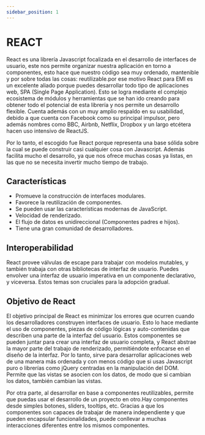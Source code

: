 ```yaml
---
sidebar_position: 1
---
```

# REACT

React es una librería Javascript focalizada en el desarrollo de interfaces de usuario, este nos permite organizar nuestra aplicación en torno a componentes, esto hace que nuestro código sea muy ordenado, mantenible y por sobre todas las cosas: reutilizable.por ese motivo React para EMI es un excelente aliado porque puedes desarrollar todo tipo de aplicaciones web, SPA (Single Page Application). Esto se logra mediante el complejo ecosistema de módulos y herramientas que se han ido creando para obtener todo el potencial de esta librería y nos permite un desarrollo flexible. Cuenta además con un muy amplio respaldo en su usabilidad, debido a que cuenta con Facebook como su principal impulsor, pero además nombres como BBC, Airbnb, Netflix, Dropbox y un largo etcétera hacen uso intensivo de ReactJS.

Por lo tanto, el escogido fue React porque representa una base sólida sobre la cual se puede construir casi cualquier cosa con Javascript. Además facilita mucho el desarrollo, ya que nos ofrece muchas cosas ya listas, en las que no se necesita invertir mucho tiempo de trabajo.

## **Características**

- Promueve la construcción de interfaces modulares.
- Favorece la reutilización de componentes.
- Se pueden usar las características modernas de JavaScript.
- Velocidad de renderizado.
- El flujo de datos es unidireccional (Componentes padres e hijos).
- Tiene una gran comunidad de desarrolladores.

## **Interoperabilidad**

React provee válvulas de escape para trabajar con modelos mutables, y también trabaja con otras bibliotecas de interfaz de usuario. Puedes envolver una interfaz de usuario imperativa en un componente declarativo, y viceversa. Estos temas son cruciales para la adopción gradual.

## **Objetivo de React**

El objetivo principal de React es minimizar los errores que ocurren cuando los desarrolladores construyen interfaces de usuario. Esto lo hace mediante el uso de componentes, piezas de código lógicas y auto-contenidas que describen una parte de la interfaz del usuario. Estos componentes se pueden juntar para crear una interfaz de usuario completa, y React abstrae la mayor parte del trabajo de renderizado, permitiéndote enfocarse en el diseño de la interfaz. Por lo tanto, sirve para desarrollar aplicaciones web de una manera más ordenada y con menos código que si usas Javascript puro o librerías como jQuery centradas en la manipulación del DOM. Permite que las vistas se asocien con los datos, de modo que si cambian los datos, también cambian las vistas.

Por otra parte, al desarrollar en base a componentes reutilizables, permite que puedas usar el desarrollo de un proyecto en otro.Hay componentes desde simples botones, sliders, tooltips, etc. Gracias a que los componentes son capaces de trabajar de manera independiente y que pueden encapsular funcionalidades, puede conllevar a muchas interacciones diferentes entre los mismos componentes.

